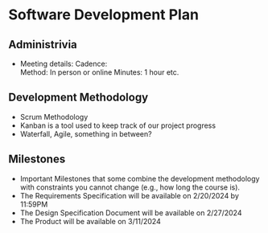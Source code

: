 # Software Development Plan

## Administrivia
* Meeting details:
 	Cadence:  
	Method: In person or online
	Minutes: 1 hour 
	etc.

## Development Methodology
* Scrum Methodology
* Kanban is a tool used to keep track of our project progress
* Waterfall, Agile, something in between?

## Milestones
* Important Milestones that some combine the development methodology with constraints you cannot change (e.g., how long the course is).
* The Requirements Specification will be available on 2/20/2024 by 11:59PM
* The Design Specification Document will be available on 2/27/2024
* The Product will be available on 3/11/2024
